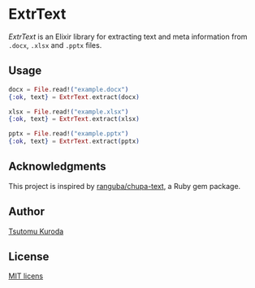 # ExtrText

*ExtrText* is an Elixir library for extracting text and meta information from `.docx`, `.xlsx` and `.pptx` files.

## Usage

```elixir
docx = File.read!("example.docx")
{:ok, text} = ExtrText.extract(docx)

xlsx = File.read!("example.xlsx")
{:ok, text} = ExtrText.extract(xlsx)

pptx = File.read!("example.pptx")
{:ok, text} = ExtrText.extract(pptx)
```

## Acknowledgments

This project is inspired by [ranguba/chupa-text](https://github.com/ranguba/chupa-text),
a Ruby gem package.

## Author

[Tsutomu Kuroda](<mailto:t-kuroda@coregenik.com>)

## License

[MIT licens](./MIT_LICENSE.txt)
